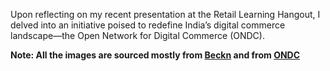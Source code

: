Upon reflecting on my recent presentation at the Retail Learning Hangout, I delved into an initiative poised to redefine India’s digital commerce landscape—the Open Network for Digital Commerce (ONDC).

**Note: All the images are sourced mostly from [Beckn](https://becknprotocol.io/) and from [ONDC](https://ondc.in/)**
